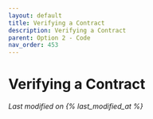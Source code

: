 ```yaml
---
layout: default
title: Verifying a Contract
description: Verifying a Contract
parent: Option 2 - Code
nav_order: 453
---
```


# Verifying a Contract
*Last modified on {% last_modified_at %}*